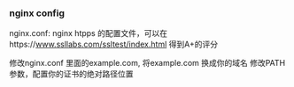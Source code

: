 ### nginx config

nginx.conf: nginx htpps 的配置文件，可以在https://www.ssllabs.com/ssltest/index.html 得到A+的评分

修改nginx.conf 里面的example.com, 将example.com 换成你的域名
修改PATH参数，配置你的证书的绝对路径位置
